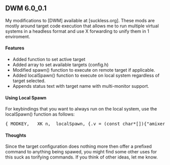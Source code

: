 ## DWM 6.0_0.1

My modifications to [DWM] available at [suckless.org]. 
These mods are mostly around target code execution that allows me to run multiple virtual systems in a headless format and use X forwarding to unify them in 1 enviroment.

#### Features

 * Added function to set active target
 * Added array to set available targets (config.h)
 * Modified spawn() function to execute on remote target if applicable.
 * Added localSpawn() function to execute on local system regardless of target selected.
 * Appends status text with target name with multi-monitor support.


#### Using Local Spawn

For keybindings that you want to always run on the local system, use the localSpawn() function as follows:
<pre>{ MODKEY,   XK_n,	localSpawn,	{.v = (const char*[]){"amixer", "sset", "Master", "toggle", NULL} } },</pre>

#### Thoughts

Since the target configuration does nothing more then offer a prefixed command to anything being spawed, you might find some other uses for this suck as torifying commands. If you think of other ideas, let me know.
